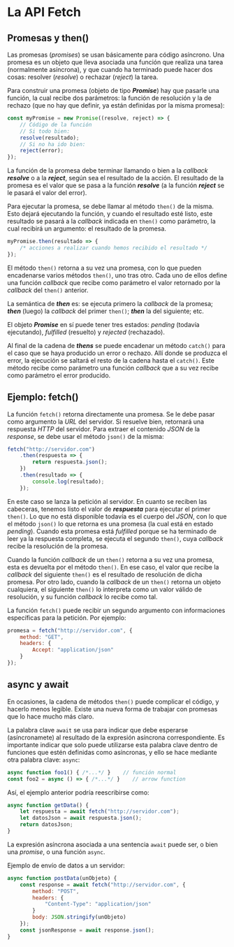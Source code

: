 # La API Fetch

## Promesas y then()

Las promesas (*promises*) se usan básicamente para código asíncrono. Una promesa es un objeto que lleva asociada una función que realiza una tarea (normalmente asíncrona), y que cuando ha terminado puede hacer dos cosas: resolver (*resolve*) o rechazar (*reject*) la tarea.

Para construir una promesa (objeto de tipo ***Promise***) hay que pasarle una función, la cual recibe dos parámetros: la función de resolución y la de rechazo (que no hay que definir, ya están definidas por la misma promesa):

```js
const myPromise = new Promise((resolve, reject) => {
    // Código de la función
    // Si todo bien:
    resolve(resultado);
    // Si no ha ido bien:
    reject(error);
});
```

La función de la promesa debe terminar llamando o bien a la *callback* ***resolve*** o a la ***reject***, según sea el resultado de la acción. El resultado de la promesa es el valor que se pasa a la función ***resolve*** (a la función ***reject*** se le pasará el valor del error).

Para ejecutar la promesa, se debe llamar al método `then()` de la misma. Esto dejará ejecutando la función, y cuando el resultado esté listo, este resultado se pasará a la *callback* indicada en `then()` como parámetro, la cual recibirá un argumento: el resultado de la promesa.

```js
myPromise.then(resultado => {
    /* acciones a realizar cuando hemos recibido el resultado */
});
```

El método `then()` retorna a su vez una promesa, con lo que pueden encadenarse varios métodos `then()`, uno tras otro. Cada uno de ellos define una función *callback* que recibe como parámetro el valor retornado por la *callback* del `then()` anterior.

La semántica de ***then*** es: se ejecuta primero la *callback* de la promesa; ***then*** (luego) la *callback* del primer `then()`; ***then*** la del siguiente; etc.

El objeto ***Promise*** en sí puede tener tres estados: *pending* (todavía ejecutando), *fulfilled* (resuelto) y *rejected* (rechazado).

Al final de la cadena de ***thens*** se puede encadenar un método `catch()` para el caso que se haya producido un error o rechazo. Allí donde se produzca el error, la ejecución se saltará el resto de la cadena hasta el `catch()`. Este método recibe como parámetro una función *callback* que a su vez recibe como parámetro el error producido.

## Ejemplo: fetch()

La función `fetch()` retorna directamente una promesa. Se le debe pasar como argumento la *URL* del servidor. Si resuelve bien, retornará una respuesta *HTTP* del servidor. Para extraer el contenido *JSON* de la *response*, se debe usar el método `json()` de la misma:

```js
fetch("http://servidor.com")
    .then(respuesta => {
        return respuesta.json();
    })
    .then(resultado => {
        console.log(resultado);
    });
```

En este caso se lanza la petición al servidor. En cuanto se reciben las cabeceras, tenemos listo el valor de ***respuesta*** para ejecutar el primer `then()`. Lo que no está disponible todavía es el cuerpo del *JSON*, con lo que el método `json()` lo que retorna es una promesa (la cual está en estado *pending*). Cuando esta promesa está *fulfilled* porque se ha terminado de leer ya la respuesta completa, se ejecuta el segundo `then()`, cuya *callback* recibe la resolución de la promesa.

Cuando la función *callback* de un `then()` retorna a su vez una promesa, esta es devuelta por el método `then()`. En ese caso, el valor que recibe la *callback* del siguiente `then()` es el resultado de resolución de dicha promesa. Por otro lado, cuando la *callback* de un `then()` retorna un objeto cualquiera, el siguiente `then()` lo interpreta como un valor válido de resolución, y su función *callback* lo recibe como tal.

La función `fetch()` puede recibir un segundo argumento con informaciones específicas para la petición. Por ejemplo:

```js
promesa = fetch("http://servidor.com", {
    method: "GET",
    headers: {
        Accept: "application/json"
    }
});
```

## async y await

En ocasiones, la cadena de métodos `then()` puede complicar el código, y hacerlo menos legible. Existe una nueva forma de trabajar con promesas que lo hace mucho más claro.

La palabra clave `await` se usa para indicar que debe esperarse (asíncronamete) al resultado de la expresión asíncrona correspondiente. Es importante indicar que solo puede utilizarse esta palabra clave dentro de funciones que estén definidas como asíncronas, y ello se hace mediante otra palabra clave: `async`:

```js
async function foo1() { /*...*/ }    // función normal
const foo2 = async () => { /*...*/ }    // arrow function
```

Así, el ejemplo anterior podría reescribirse como:

```js
async function getData() {
    let respuesta = await fetch("http://servidor.com");
    let datosJson = await respuesta.json();
    return datosJson;
}
```

La expresión asíncrona asociada a una sentencia `await` puede ser, o bien una *promise*, o una función `async`.

Ejemplo de envío de datos a un servidor:

```js
async function postData(unObjeto) {
    const response = await fetch("http://servidor.com", {
        method: "POST",
        headers: {
            "Content-Type": "application/json"
        }
        body: JSON.stringify(unObjeto)
    });
    const jsonResponse = await response.json();
}
```
